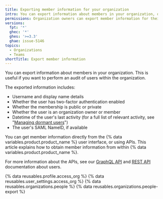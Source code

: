 ```yaml
---
title: Exporting member information for your organization
intro: You can export information about members in your organization, directly from the user interface.
permissions: Organization owners can export member information for their organization.
versions:
  fpt: '*'
  ghec: '*'
  ghes: '>=3.3'
  ghae: issue-5146
topics:
  - Organizations
  - Teams
shortTitle: Export member information
---
```


You can export information about members in your organization. This is useful if you want to perform an audit of users within the organization.

The exported information includes:
- Username and display name details
- Whether the user has two-factor authentication enabled
- Whether the membership is public or private
- Whether the user is an organization owner or member
- Datetime of the user's last activity (for a full list of relevant activity, see "[Managing dormant users](/admin/user-management/managing-users-in-your-enterprise/managing-dormant-users)")
- The user's SAML NameID, if available

You can get member information directly from the {% data variables.product.product_name %} user interface, or using APIs. This article explains how to obtain member information from within {% data variables.product.product_name %}.

For more information about the APIs, see our [GraphQL API](/graphql/reference/objects#user) and [REST API](/rest/reference/users) documentation about users.

{% data reusables.profile.access_org %}
{% data reusables.user_settings.access_org %}
{% data reusables.organizations.people %}
{% data reusables.organizations.people-export %}